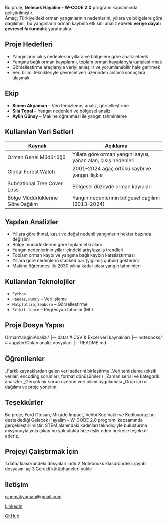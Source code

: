
Bu proje, **Gelecek Hayalim – W-CODE 2.0** programı kapsamında geliştirilmiştir.  
Amaç; Türkiye’deki orman yangınlarının nedenlerini, yıllara ve bölgelere göre dağılımını, bu yangınların orman kaybına etkisini analiz ederek **veriye dayalı çevresel farkındalık** yaratmaktır.

## Proje Hedefleri

- Yangınların çıkış nedenlerini yıllara ve bölgelere göre analiz etmek  
- Yangına bağlı orman kayıplarını, toplam orman kayıplarıyla karşılaştırmak  
- Görselleştirme araçlarıyla veriyi anlaşılır ve yorumlanabilir hale getirmek  
- Veri bilimi teknikleriyle çevresel veri üzerinden anlamlı sonuçlara ulaşmak  

## Ekip

- **Sinem Akyaman** – Veri temizleme, analiz, görselleştirme  
- **Sıla Topal** – Yangın nedenleri ve bölgesel analiz  
- **Aylin Günay** – Makine öğrenmesi ile yangın tahminleme  

##  Kullanılan Veri Setleri

| Kaynak | Açıklama |
|--------|---------|
| Orman Genel Müdürlüğü | Yıllara göre orman yangını sayısı, yanan alan, çıkış nedenleri |
| Global Forest Watch | 2001–2024 ağaç örtüsü kaybı ve yangın ilişkisi |
| Subnational Tree Cover Loss | Bölgesel düzeyde orman kayıpları |
| Bölge Müdürlüklerine Göre Dağılım | Yangın nedenlerinin bölgesel dağılımı (2013–2024) |

## Yapılan Analizler

- Yıllara göre ihmal, kasıt ve doğal nedenli yangınların hektar bazında değişimi
- Bölge müdürlüklerine göre toplam etki alanı
- Yangın nedenlerinin yıllar içindeki artış/azalış trendleri
- Toplam orman kaybı ve yangına bağlı kaybın karşılaştırması
- Yıllara göre nedenlerin stacked bar (yığılmış çubuk) gösterimi
- Makine öğrenmesi ile 2030 yılına kadar olası yangın tahminleri

## Kullanılan Teknolojiler

- `Python`
- `Pandas`, `NumPy` – Veri işleme
- `Matplotlib`, `Seaborn` – Görselleştirme
- `Scikit-learn` – Regresyon tahmini (ML)

## Proje Dosya Yapısı

 OrmanYanginiAnalizi/
├─ data/                # CSV & Excel veri kaynakları
├─ notebooks/           # Jupyter/Colab analiz dosyaları
├─ README.md

 ## Öğrenilenler
_Farklı kaynaklardan gelen veri setlerini birleştirme
_Veri temizleme (eksik veriler, encoding sorunları, format dönüşümleri)
_Zaman serisi ve kategorik analizler
_Gerçek bir sorun üzerine veri bilimi uygulaması
_Grup içi rol dağılımı ve proje yönetimi

## Teşekkürler
Bu proje, Ford Otosan, Mikado Impact, Vehbi Koç Vakfı ve Kodluyoruz’un desteklediği Gelecek Hayalim – W-CODE 2.0 programı kapsamında gerçekleştirilmiştir.
STEM alanındaki kadınları teknolojiyle buluşturma misyonuyla yola çıkan bu yolculukta bize eşlik eden herkese teşekkür ederiz.

## Projeyi Çalıştırmak İçin

1.data/ klasöründeki dosyaları indir
2.Notebooks klasöründeki .ipynb dosyasını aç
3.Gerekli kütüphaneleri yükle


## İletişim

sinemakyaman@gmail.com

[LinkedIn](https://www.linkedin.com/in/sinemakyaman)

[GitHub](https://github.com/Sinemakyaman)

